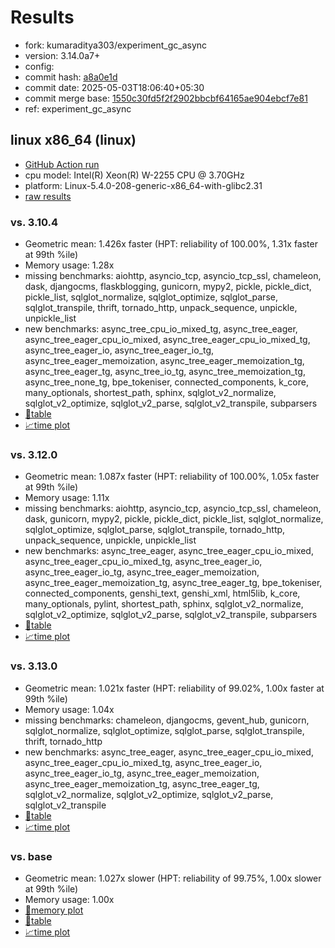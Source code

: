 # Results

- fork: kumaraditya303/experiment_gc_async
- version: 3.14.0a7+
- config: 
- commit hash: [a8a0e1d](https://github.com/kumaraditya303/cpython/commit/a8a0e1d)
- commit date: 2025-05-03T18:06:40+05:30
- commit merge base: [1550c30fd5f2f2902bbcbf64165ae904ebcf7e81](https://github.com/python/cpython/commit/1550c30fd5f2f2902bbcbf64165ae904ebcf7e81)
- ref: experiment_gc_async

## linux x86_64 (linux)

- [GitHub Action run](https://github.com/faster-cpython/benchmarking/actions/runs/14837698257)
- cpu model: Intel(R) Xeon(R) W-2255 CPU @ 3.70GHz
- platform: Linux-5.4.0-208-generic-x86_64-with-glibc2.31
- [raw results](bm-20250503-linux-x86_64-kumaraditya303-experiment_gc_async-3.14.0a7%2B-a8a0e1d.json)

### vs. 3.10.4

- Geometric mean: 1.426x faster (HPT: reliability of 100.00%, 1.31x faster at 99th %ile)
- Memory usage: 1.28x
- missing benchmarks: aiohttp, asyncio_tcp, asyncio_tcp_ssl, chameleon, dask, djangocms, flaskblogging, gunicorn, mypy2, pickle, pickle_dict, pickle_list, sqlglot_normalize, sqlglot_optimize, sqlglot_parse, sqlglot_transpile, thrift, tornado_http, unpack_sequence, unpickle, unpickle_list
- new benchmarks: async_tree_cpu_io_mixed_tg, async_tree_eager, async_tree_eager_cpu_io_mixed, async_tree_eager_cpu_io_mixed_tg, async_tree_eager_io, async_tree_eager_io_tg, async_tree_eager_memoization, async_tree_eager_memoization_tg, async_tree_eager_tg, async_tree_io_tg, async_tree_memoization_tg, async_tree_none_tg, bpe_tokeniser, connected_components, k_core, many_optionals, shortest_path, sphinx, sqlglot_v2_normalize, sqlglot_v2_optimize, sqlglot_v2_parse, sqlglot_v2_transpile, subparsers
- [📄table](bm-20250503-linux-x86_64-kumaraditya303-experiment_gc_async-3.14.0a7%2B-a8a0e1d-vs-3.10.4.md)
- [📈time plot](bm-20250503-linux-x86_64-kumaraditya303-experiment_gc_async-3.14.0a7%2B-a8a0e1d-vs-3.10.4.svg)

### vs. 3.12.0

- Geometric mean: 1.087x faster (HPT: reliability of 100.00%, 1.05x faster at 99th %ile)
- Memory usage: 1.11x
- missing benchmarks: aiohttp, asyncio_tcp, asyncio_tcp_ssl, chameleon, dask, gunicorn, mypy2, pickle, pickle_dict, pickle_list, sqlglot_normalize, sqlglot_optimize, sqlglot_parse, sqlglot_transpile, tornado_http, unpack_sequence, unpickle, unpickle_list
- new benchmarks: async_tree_eager, async_tree_eager_cpu_io_mixed, async_tree_eager_cpu_io_mixed_tg, async_tree_eager_io, async_tree_eager_io_tg, async_tree_eager_memoization, async_tree_eager_memoization_tg, async_tree_eager_tg, bpe_tokeniser, connected_components, genshi_text, genshi_xml, html5lib, k_core, many_optionals, pylint, shortest_path, sphinx, sqlglot_v2_normalize, sqlglot_v2_optimize, sqlglot_v2_parse, sqlglot_v2_transpile, subparsers
- [📄table](bm-20250503-linux-x86_64-kumaraditya303-experiment_gc_async-3.14.0a7%2B-a8a0e1d-vs-3.12.0.md)
- [📈time plot](bm-20250503-linux-x86_64-kumaraditya303-experiment_gc_async-3.14.0a7%2B-a8a0e1d-vs-3.12.0.svg)

### vs. 3.13.0

- Geometric mean: 1.021x faster (HPT: reliability of 99.02%, 1.00x faster at 99th %ile)
- Memory usage: 1.04x
- missing benchmarks: chameleon, djangocms, gevent_hub, gunicorn, sqlglot_normalize, sqlglot_optimize, sqlglot_parse, sqlglot_transpile, thrift, tornado_http
- new benchmarks: async_tree_eager, async_tree_eager_cpu_io_mixed, async_tree_eager_cpu_io_mixed_tg, async_tree_eager_io, async_tree_eager_io_tg, async_tree_eager_memoization, async_tree_eager_memoization_tg, async_tree_eager_tg, sqlglot_v2_normalize, sqlglot_v2_optimize, sqlglot_v2_parse, sqlglot_v2_transpile
- [📄table](bm-20250503-linux-x86_64-kumaraditya303-experiment_gc_async-3.14.0a7%2B-a8a0e1d-vs-3.13.0.md)
- [📈time plot](bm-20250503-linux-x86_64-kumaraditya303-experiment_gc_async-3.14.0a7%2B-a8a0e1d-vs-3.13.0.svg)

### vs. base

- Geometric mean: 1.027x slower (HPT: reliability of 99.75%, 1.00x slower at 99th %ile)
- Memory usage: 1.00x
- [🧠memory plot](bm-20250503-linux-x86_64-kumaraditya303-experiment_gc_async-3.14.0a7%2B-a8a0e1d-vs-base-mem.svg)
- [📄table](bm-20250503-linux-x86_64-kumaraditya303-experiment_gc_async-3.14.0a7%2B-a8a0e1d-vs-base.md)
- [📈time plot](bm-20250503-linux-x86_64-kumaraditya303-experiment_gc_async-3.14.0a7%2B-a8a0e1d-vs-base.svg)

